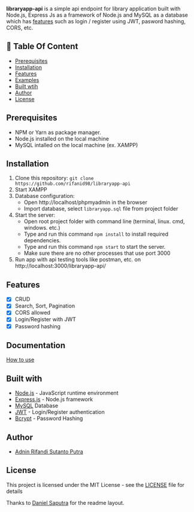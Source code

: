 **libraryapp-api** is a simple api endpoint for library application built with Node.js, Express Js as a framework of Node.js and MySQL as a database which has [features](#features) such as login / register using JWT, pasword hashing, CORS, etc.

## :memo: Table Of Content

-   [Prerequisites](#prerequisites)
-   [Installation](#installation)
-   [Features](#features)
-   [Examples](#examples)
-   [Built wtih](#features)
-   [Author](#author)
-   [License](#license)

## Prerequisites

-   NPM or Yarn as package manager.
-   Node.js installed on the local machine
-   MySQL intalled on the local machine (ex. XAMPP)

## Installation

1. Clone this repository:
   `git clone https://github.com/rifanid98/libraryapp-api`
2. Start XAMPP
3. Database configuration:
    - Open http://localhost/phpmyadmin in the browser
    - Import database, select `libraryapp.sql` file from project folder
4. Start the server:
    - Open root project folder with command line (terminal, linux. cmd, windows. etc.)
    - Type and run this command `npm install` to install required dependencies.
    - Type and run this command `npm start` to start the server.
    - Make sure there are no other processes that use port 3000
5. Run app with api testing tools like postman, etc. on http://localhost:3000/libraryapp-api/

## Features

-   [x] CRUD
-   [x] Search, Sort, Pagination
-   [x] CORS allowed
-   [x] Login/Register with JWT
-   [x] Password hashing

## Documentation

[How to use](https://github.com/rifanid98/libraryapp-api/blob/master/docs.md)

## Built with

-   [Node.js](http://nodejs.org/) - JavaScript runtime environment
-   [Express.js](https://expressjs.com/) - Node.js framework
-   [MySQL](https://www.mysql.com/) Database
-   [JWT](https://jwt.io/) - Login/Register authentication
-   [Bcrypt](https://github.com/kelektiv/node.bcrypt.js) - Password Hashing

## Author

-   [Adnin Rifandi Sutanto Putra](https://www.linkedin.com/in/adnin-rifandi/)

## License

This project is licensed under the MIT License - see the [LICENSE](https://github.com/rifanid98/libraryapp-api/blob/master/LICENSE) file for details

Thanks to [Daniel Saputra](https://www.linkedin.com/in/danielwetan/) for the readme layout.
